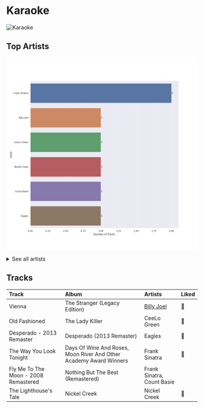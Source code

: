 # Karaoke


<img src="https://mosaic.scdn.co/640/ab67616d0000b2732d73b1bb77cee09f0278be04ab67616d0000b2736ce61113662ecf693b605ee5ab67616d0000b2736f50b3400595b123a916e0dcab67616d0000b2739ab215825eb77076b1b4b387" alt="Karaoke" width="100" />

## Top Artists

![Bar chart of top 6 artists in Karaoke](../images/playlists/karaoke/artists.png)


<details>
<summary>See all artists</summary>

|   Number of Tracks | Artist        |
|-------------------:|:--------------|
|                  2 | Frank Sinatra |
|                  1 | Billy Joel    |
|                  1 | CeeLo Green   |
|                  1 | Nickel Creek  |
|                  1 | Count Basie   |
|                  1 | Eagles        |

</details>


## Tracks

| Track                                | Album                                                              | Artists                                | Liked   |
|:-------------------------------------|:-------------------------------------------------------------------|:---------------------------------------|:--------|
| Vienna                               | The Stranger (Legacy Edition)                                      | [Billy Joel](../artists/billy_joel.md) | 💚       |
| Old Fashioned                        | The Lady Killer                                                    | CeeLo Green                            | 💚       |
| Desperado - 2013 Remaster            | Desperado (2013 Remaster)                                          | Eagles                                 | 💚       |
| The Way You Look Tonight             | Days Of Wine And Roses, Moon River And Other Academy Award Winners | Frank Sinatra                          | 💚       |
| Fly Me To The Moon - 2008 Remastered | Nothing But The Best (Remastered)                                  | Frank Sinatra, Count Basie             |         |
| The Lighthouse's Tale                | Nickel Creek                                                       | Nickel Creek                           | 💚       |
